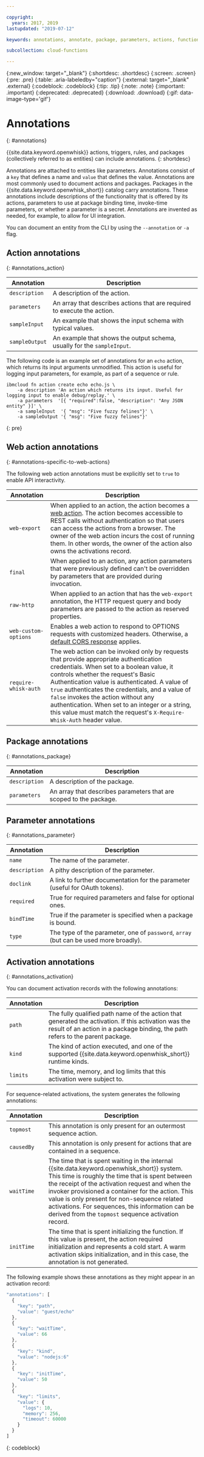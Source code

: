 ```yaml
---

copyright:
  years: 2017, 2019
lastupdated: "2019-07-12"

keywords: annotations, annotate, package, parameters, actions, functions

subcollection: cloud-functions

---
```


{:new_window: target="_blank"}
{:shortdesc: .shortdesc}
{:screen: .screen}
{:pre: .pre}
{:table: .aria-labeledby="caption"}
{:external: target="_blank" .external}
{:codeblock: .codeblock}
{:tip: .tip}
{:note: .note}
{:important: .important}
{:deprecated: .deprecated}
{:download: .download}
{:gif: data-image-type='gif'}


# Annotations
{: #annotations}

{{site.data.keyword.openwhisk}} actions, triggers, rules, and packages (collectively referred to as entities) can include annotations.
{: shortdesc}

Annotations are attached to entities like parameters. Annotations consist of a `key` that defines a name and `value` that defines the value. Annotations are most commonly used to document actions and packages. Packages in the {{site.data.keyword.openwhisk_short}} catalog carry annotations. These annotations include descriptions of the functionality that is offered by its actions, parameters to use at package binding time, invoke-time parameters, or whether a parameter is a secret. Annotations are invented as needed, for example, to allow for UI integration.

You can document an entity from the CLI by using the `--annotation` or `-a` flag.

## Action annotations
{: #annotations_action}

| Annotation | Description |
| --- | --- |
| `description` | A description of the action. |
| `parameters` | An array that describes actions that are required to execute the action. |
| `sampleInput` | An example that shows the input schema with typical values. |
| `sampleOutput` | An example that shows the output schema, usually for the `sampleInput`. |



The following code is an example set of annotations for an `echo` action, which returns its input arguments unmodified. This action is useful for logging input parameters, for example, as part of a sequence or rule.

```
ibmcloud fn action create echo echo.js \
    -a description 'An action which returns its input. Useful for logging input to enable debug/replay.' \
    -a parameters  '[{ "required":false, "description": "Any JSON entity" }]' \
    -a sampleInput  '{ "msg": "Five fuzzy felines"}' \
    -a sampleOutput '{ "msg": "Five fuzzy felines"}'
```
{: pre}

## Web action annotations
{: #annotations-specific-to-web-actions}

The following web action annotations must be explicitly set to `true` to enable API interactivity.

| Annotation | Description |
| --- | --- | 
| `web-export` | When applied to an action, the action becomes a [web action](/docs/openwhisk?topic=cloud-functions-actions_web). The action becomes accessible to REST calls without authentication so that users can access the actions from a browser. The owner of the web action incurs the cost of running them. In other words, the owner of the action also owns the activations record. |
| `final` | When applied to an action, any action parameters that were previously defined can't be overridden by parameters that are provided during invocation. |
| `raw-http` | When applied to an action that has the `web-export` annotation, the HTTP request query and body parameters are passed to the action as reserved properties. |
| `web-custom-options` | Enables a web action to respond to OPTIONS requests with customized headers. Otherwise, a [default CORS response](/docs/openwhisk?topic=cloud-functions-actions_web#actions_web_options) applies. |
| `require-whisk-auth` | The web action can be invoked only by requests that provide appropriate authentication credentials. When set to a boolean value, it controls whether the request's Basic Authentication value is authenticated. A value of `true` authenticates the credentials, and a value of `false` invokes the action without any authentication. When set to an integer or a string, this value must match the request's `X-Require-Whisk-Auth` header value. |

## Package annotations
{: #annotations_package}

| Annotation | Description |
| --- | --- |
| `description` | A description of the package. |
| `parameters` | An array that describes parameters that are scoped to the package. |

## Parameter annotations
{: #annotations_parameter}

| Annotation | Description |
| --- | --- |
| `name` | The name of the parameter. |
| `description` | A pithy description of the parameter. |
| `doclink` | A link to further documentation for the parameter (useful for OAuth tokens). |
| `required` | True for required parameters and false for optional ones. |
| `bindTime` | True if the parameter is specified when a package is bound. |
| `type` | The type of the parameter, one of `password`, `array` (but can be used more broadly). |

## Activation annotations
{: #annotations_activation}

You can document activation records with the following annotations:

| Annotation | Description |
| --- | --- |
| `path` | The fully qualified path name of the action that generated the activation. If this activation was the result of an action in a package binding, the path refers to the parent package. |
| `kind` | The kind of action executed, and one of the supported {{site.data.keyword.openwhisk_short}} runtime kinds. |
| `limits` | The time, memory, and log limits that this activation were subject to. |

For sequence-related activations, the system generates the following annotations:

| Annotation | Description |
| --- | --- |
| `topmost` | This annotation is only present for an outermost sequence action. |
| `causedBy` | This annotation is only present for actions that are contained in a sequence. |
| `waitTime` | The time that is spent waiting in the internal {{site.data.keyword.openwhisk_short}} system. This time is roughly the time that is spent between the receipt of the activation request and when the invoker provisioned a container for the action. This value is only present for non-sequence related activations. For sequences, this information can be derived from the `topmost` sequence activation record. |
| `initTime` | The time that is spent initializing the function. If this value is present, the action required initialization and represents a cold start. A warm activation skips initialization, and in this case, the annotation is not generated. |

The following example shows these annotations as they might appear in an activation record:

```javascript
"annotations": [
  {
    "key": "path",
    "value": "guest/echo"
  },
  {
    "key": "waitTime",
    "value": 66
  },
  {
    "key": "kind",
    "value": "nodejs:6"
  },
  {
    "key": "initTime",
    "value": 50
  },
  {
    "key": "limits",
    "value": {
      "logs": 10,
      "memory": 256,
      "timeout": 60000
    }
  }
]
```
{: codeblock}




